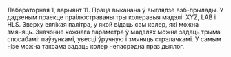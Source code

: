 Лабараторная 1, варыянт 11.
Праца выканана ў выглядзе вэб-прылады.
У дадзеным праекце праілюстраваны тры колеравыя мадэлі: XYZ, LAB і HLS.
Зверху вялікая палітра, у якой відаць сам колер, які можна змяняць.
Значэнне кожнага параметра ў мадэлях можна задаць трыма спосабамі: паўзункамі, увесці ўручную і змяняць стрэлачкамі.
У самым нізе можна таксама задаць колер непасрэдна праз дыялог.
